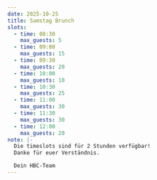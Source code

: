 ```yaml
---
date: 2025-10-25
title: Samstag Brunch
slots:
  - time: 08:30
    max_guests: 5
  - time: 09:00
    max_guests: 15
  - time: 09:30
    max_guests: 20
  - time: 10:00
    max_guests: 10
  - time: 10:30
    max_guests: 25
  - time: 11:00
    max_guests: 30
  - time: 11:30
    max_guests: 30
  - time: 12:00
    max_guests: 20
note: |-
  Die timeslots sind für 2 Stunden verfügbar!
  Danke für euer Verständnis. 

  Dein HBC-Team
---
```

